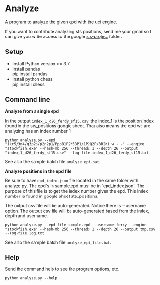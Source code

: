 # Analyze
A program to analyze the given epd with the uci engine.

If you want to contribute analyzing sts positions, send me your gmail so I can give you write access to the google [sts-project](https://drive.google.com/drive/folders/1XbIND2VVbmhWbKY6bL17jdbTuSwMbmFT) folder.


## Setup

* Install Python version >= 3.7
* Install pandas  
  pip install pandas
* Install python chess  
  pip install chess

## Command line

**Analyze from a single epd**  

In the output `index_1_d26_ferdy_sf15.csv`, the index_1 is the position index found in the sts_positions google sheet. That also means the epd we are analyzing has an index number 1.

```
python analyze.py --epd "1kr5/3n4/q3p2p/p2n2p1/PppB1P2/5BP1/1P2Q2P/3R2K1 w - -" --engine "stockfish.exe" --hash-mb 256 --threads 1 --depth 26 --output "index_1_d26_ferdy_sf15.csv" --log-file index_1_d26_ferdy_sf15.txt
```

See also the sample batch file `analyze_epd.bat`.

**Analyze positions in the epd file**  

Be sure to have `epd_index.json` file located in the same folder with analyze.py. The epd's in sample.epd must be in `epd_index.json'. The purpose of this file
is to get the index number given the epd. This index number is found in google sheet sts_positions.

The output csv file will be auto-generated. Notice there is --username option. The output csv file will be auto-generated based from the index, depth and username.

```
python analyze.py --epd-file sample.epd --username ferdy --engine "stockfish.exe" --hash-mb 256 --threads 1 --depth 26 --output tmp.csv --log-file log.txt
```

See also the sample batch file `analyze_epd_file.bat`.

## Help
Send the command help to see the program options, etc.

```
python analyze.py --help
```
